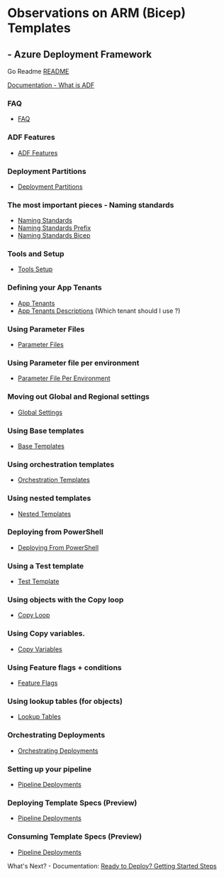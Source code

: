 #  Observations on ARM (Bicep) Templates # 

## - Azure Deployment Framework ## 
Go Readme [README](../README.md)

[Documentation - What is ADF](./ADF.md)

### FAQ

- [FAQ](./FAQ.md)

### ADF Features

- [ADF Features](./ADF_Features.md)

### Deployment Partitions

- [Deployment Partitions](./Deployment_Partitions.md)

### The most important pieces - Naming standards

- [Naming Standards](./Naming_Standards.md)
- [Naming Standards Prefix](./Naming_Standards_Prefix.md)
- [Naming Standards Bicep](./Naming_Standards_Bicep.md)

### Tools and Setup

- [Tools Setup](./Tools_Setup.md)

### Defining your App Tenants

- [App Tenants](./App_Tenants.md)
- [App Tenants Descriptions](./App_Tenants_Descriptions.md) (Which tenant should I use ?)

### Using Parameter Files

- [Parameter Files](./Parameter_Files.md)

### Using Parameter file per environment

- [Parameter File Per Environment](./Parameter_File_Per_Environment.md)

### Moving out Global and Regional settings

- [Global Settings](./Global_Settings.md)

### Using Base templates

- [Base Templates](./Orchestration_Templates.md)

### Using orchestration templates

- [Orchestration Templates](./Orchestration_Templates.md)

### Using nested templates

- [Nested Templates](./Orchestration_Templates.md)

### Deploying from PowerShell

- [Deploying From PowerShell](./Deploying_From_PowerShell.md)

### Using a Test template

- [Test Template](./Test_Template.md)

### Using objects with the Copy loop

- [Copy Loop](./Copy_Loop.md)

### Using Copy variables.

- [Copy Variables](./Copy_Variables.md)

### Using Feature flags + conditions

- [Feature Flags](./Feature_Flags.md)

### Using lookup tables (for objects)

- [Lookup Tables](./Lookup_Tables.md)

### Orchestrating Deployments

- [Orchestrating Deployments](./Orchestrating_Deployments.md)

### Setting up your pipeline

- [Pipeline Deployments](./Pipeline_Deployments.md)

### Deploying Template Specs (Preview)

- [Pipeline Deployments](./Template_Specs.md)

### Consuming Template Specs (Preview)

- [Pipeline Deployments](./Template_Specs_Client.md)


What's Next? - Documentation: [Ready to Deploy? Getting Started Steps](./Getting_Started.md)
